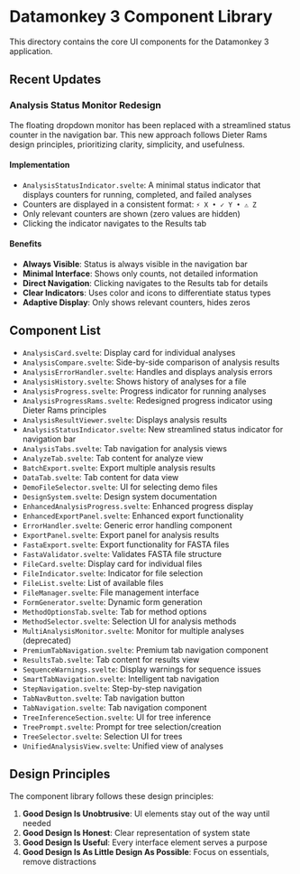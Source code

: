 # Datamonkey 3 Component Library

This directory contains the core UI components for the Datamonkey 3 application.

## Recent Updates

### Analysis Status Monitor Redesign

The floating dropdown monitor has been replaced with a streamlined status counter in the navigation bar. This new approach follows Dieter Rams design principles, prioritizing clarity, simplicity, and usefulness.

#### Implementation

- `AnalysisStatusIndicator.svelte`: A minimal status indicator that displays counters for running, completed, and failed analyses
- Counters are displayed in a consistent format: `⚡ X • ✓ Y • ⚠ Z`
- Only relevant counters are shown (zero values are hidden)
- Clicking the indicator navigates to the Results tab

#### Benefits

- **Always Visible**: Status is always visible in the navigation bar
- **Minimal Interface**: Shows only counts, not detailed information
- **Direct Navigation**: Clicking navigates to the Results tab for details
- **Clear Indicators**: Uses color and icons to differentiate status types
- **Adaptive Display**: Only shows relevant counters, hides zeros

## Component List

- `AnalysisCard.svelte`: Display card for individual analyses
- `AnalysisCompare.svelte`: Side-by-side comparison of analysis results
- `AnalysisErrorHandler.svelte`: Handles and displays analysis errors
- `AnalysisHistory.svelte`: Shows history of analyses for a file
- `AnalysisProgress.svelte`: Progress indicator for running analyses
- `AnalysisProgressRams.svelte`: Redesigned progress indicator using Dieter Rams principles
- `AnalysisResultViewer.svelte`: Displays analysis results
- `AnalysisStatusIndicator.svelte`: New streamlined status indicator for navigation bar
- `AnalysisTabs.svelte`: Tab navigation for analysis views
- `AnalyzeTab.svelte`: Tab content for analyze view
- `BatchExport.svelte`: Export multiple analysis results
- `DataTab.svelte`: Tab content for data view
- `DemoFileSelector.svelte`: UI for selecting demo files
- `DesignSystem.svelte`: Design system documentation
- `EnhancedAnalysisProgress.svelte`: Enhanced progress display
- `EnhancedExportPanel.svelte`: Enhanced export functionality
- `ErrorHandler.svelte`: Generic error handling component
- `ExportPanel.svelte`: Export panel for analysis results
- `FastaExport.svelte`: Export functionality for FASTA files
- `FastaValidator.svelte`: Validates FASTA file structure
- `FileCard.svelte`: Display card for individual files
- `FileIndicator.svelte`: Indicator for file selection
- `FileList.svelte`: List of available files
- `FileManager.svelte`: File management interface
- `FormGenerator.svelte`: Dynamic form generation
- `MethodOptionsTab.svelte`: Tab for method options
- `MethodSelector.svelte`: Selection UI for analysis methods
- `MultiAnalysisMonitor.svelte`: Monitor for multiple analyses (deprecated)
- `PremiumTabNavigation.svelte`: Premium tab navigation component
- `ResultsTab.svelte`: Tab content for results view
- `SequenceWarnings.svelte`: Display warnings for sequence issues
- `SmartTabNavigation.svelte`: Intelligent tab navigation
- `StepNavigation.svelte`: Step-by-step navigation
- `TabNavButton.svelte`: Tab navigation button
- `TabNavigation.svelte`: Tab navigation component
- `TreeInferenceSection.svelte`: UI for tree inference
- `TreePrompt.svelte`: Prompt for tree selection/creation
- `TreeSelector.svelte`: Selection UI for trees
- `UnifiedAnalysisView.svelte`: Unified view of analyses

## Design Principles

The component library follows these design principles:

1. **Good Design Is Unobtrusive**: UI elements stay out of the way until needed
2. **Good Design Is Honest**: Clear representation of system state
3. **Good Design Is Useful**: Every interface element serves a purpose
4. **Good Design Is As Little Design As Possible**: Focus on essentials, remove distractions